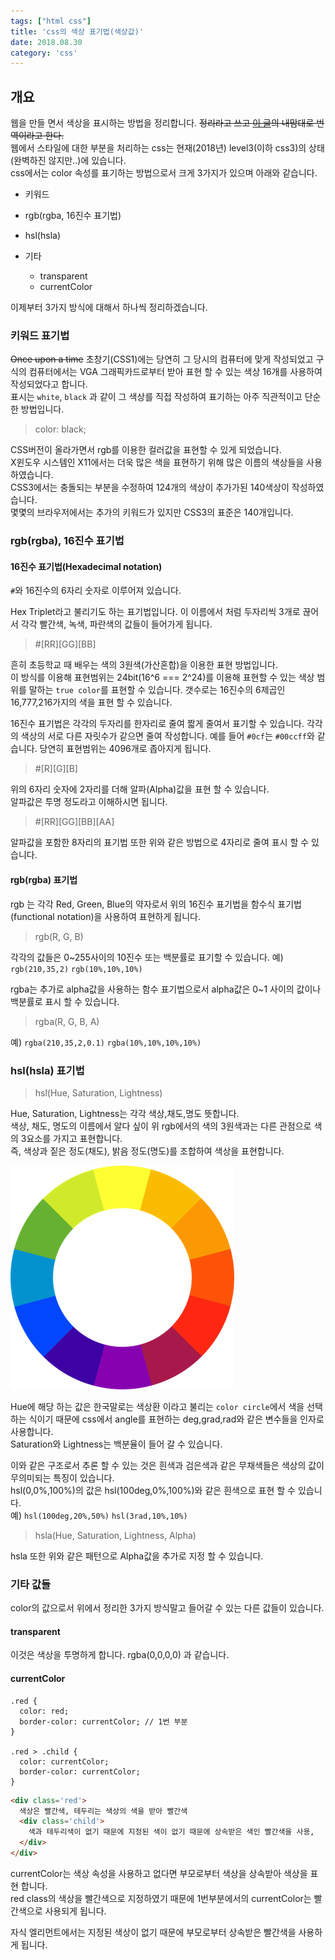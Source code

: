 ```yaml
---
tags: ["html css"]  
title: 'css의 색상 표기법(색상값)'  
date: 2018.08.30  
category: 'css'  
---
```


## 개요

웹을 만들 면서 색상을 표시하는 방법을 정리합니다. ~~정리라고 쓰고 [이 글](https://developer.mozilla.org/en-US/docs/Web/CSS/color_value)의 내맘대로 번역이라고 한다.~~  
웹에서 스타일에 대한 부분을 처리하는 css는 현재(2018년) level3(이하 css3)의 상태(완벽하진 않지만..)에 있습니다.  
css에서는 color 속성를 표기하는 방법으로서 크게 3가지가 있으며 아래와 같습니다.  

 * 키워드
 * rgb(rgba, 16진수 표기법)  
 * hsl(hsla)  

 *  기타
    * transparent  
    * currentColor  

 이제부터 3가지 방식에 대해서 하나씩 정리하겠습니다.  

### 키워드 표기법  

 ~~Once upon a time~~ 초창기(CSS1)에는 당연히 그 당시의 컴퓨터에 맞게 작성되었고 구식의 컴퓨터에서는 VGA 그래픽카드로부터 받아 표현 할 수 있는 색상 16개를 사용하여 작성되었다고 합니다.  
 표시는 `white`, `black` 과 같이 그 색상를 직접 작성하여 표기하는 아주 직관적이고 단순한 방법입니다.

>  color: black;

CSS버전이 올라가면서 rgb를 이용한 컬러값을 표현할 수 있게 되었습니다.  
X윈도우 시스템인 X11에서는 더욱 많은 색을 표현하기 위해 많은 이름의 색상들을 사용하였습니다.  
CSS3에서는 충돌되는 부분을 수정하여 124개의 색상이 추가가된 140색상이 작성하였습니다.  
몇몇의 브라우저에서는 추가의 키워드가 있지만 CSS3의 표준은 140개입니다.  

### rgb(rgba), 16진수 표기법  

#### 16진수 표기법(Hexadecimal notation)  

`#`와 16진수의 6자리 숫자로 이루어져 있습니다.

Hex Triplet라고 불리기도 하는 표기법입니다. 이 이름에서 처럼 두자리씩 3개로 끊어서 각각 빨간색, 녹색, 파란색의 값들이 들어가게 됩니다.  

> #[RR][GG][BB]

흔히 초등학교 때 배우는 색의 3원색(가산혼합)을 이용한 표현 방법입니다.  
이 방식를 이용해 표현범위는 24bit(16^6 === 2^24)를 이용해 표현할 수 있는 색상 범위를 말하는 `true color`를 표현할 수 있습니다. 갯수로는 16진수의 6제곱인 16,777,216가지의 색을 표현 할 수 있습니다.

<!-- bit로 변환하면 24비트를 사용하고 24bit색상값인 `true color` 나타낸다고 볼 수 있습니다. -->
16진수 표기법은 각각의 두자리를 한자리로 줄여 짧게 줄여서 표기할 수 있습니다.
각각의 색상의 서로 다른 자릿수가 같으면 줄여 작성합니다. 예를 들어 `#0cf`는 `#00ccff`와 같습니다. 당연히 표현범위는 4096개로 좁아지게 됩니다.

> #[R][G][B]

위의 6자리 숫자에 2자리를 더해 알파(Alpha)값을 표현 할 수 있습니다.  
알파값은 투명 정도라고 이해하시면 됩니다.

> #[RR][GG][BB][AA]

알파값을 포함한 8자리의 표기법 또한 위와 같은 방법으로 4자리로 줄여 표시 할 수 있습니다.


#### rgb(rgba) 표기법

rgb 는 각각 Red, Green, Blue의 약자로서 위의 16진수 표기법을 함수식 표기법(functional notation)을 사용하여 표현하게 됩니다.

> rgb(R, G, B)

각각의 값들은 0~255사이의 10진수 또는 백분률로 표기할 수 있습니다.
예) `rgb(210,35,2)` `rgb(10%,10%,10%)`

rgba는 추가로 alpha값을 사용하는 함수 표기법으로서 alpha값은 0~1 사이의 값이나 백분률로 표시 할 수 있습니다.

> rgba(R, G, B, A)

예) `rgba(210,35,2,0.1)` `rgba(10%,10%,10%,10%)`


### hsl(hsla) 표기법

> hsl(Hue, Saturation, Lightness)  

Hue, Saturation, Lightness는 각각 색상,채도,명도 뜻합니다.    
색상, 채도, 명도의 이름에서 알다 싶이 위 rgb에서의 색의 3원색과는 다른 관점으로 색의 3요소를 가지고 표현합니다.  
즉, 색상과 짙은 정도(채도), 밝음 정도(명도)를 조합하여 색상을 표현합니다.  

![](/images/color-circle.png?style=centerme)    

Hue에 해당 하는 값은 한국말로는 색상환 이라고 불리는 `color circle`에서 색을 선택하는 식이기 때문에 css에서 angle를 표현하는 deg,grad,rad와 같은 변수들을 인자로 사용합니다.  
Saturation와 Lightness는 백분율이 들어 갈 수 있습니다.

이와 같은 구조로서 추론 할 수 있는 것은 흰색과 검은색과 같은 무채색들은 색상의 값이 무의미되는 특징이 있습니다.  
hsl(0,0%,100%)의 값은 hsl(100deg,0%,100%)와 같은 흰색으로 표현 할 수 있습니다.  
예) `hsl(100deg,20%,50%)` `hsl(3rad,10%,10%)`

> hsla(Hue, Saturation, Lightness, Alpha)  

hsla 또한 위와 같은 패턴으로 Alpha값을 추가로 지정 할 수 있습니다.  


### 기타 값들  

color의 값으로서 위에서 정리한 3가지 방식말고 들어갈 수 있는 다른 값들이 있습니다.  

#### transparent  

이것은 색상을 투명하게 합니다. rgba(0,0,0,0) 과 같습니다.

#### currentColor

```style
.red {
  color: red;
  border-color: currentColor; // 1번 부분
}

.red > .child {
  color: currentColor;
  border-color: currentColor;
}
```

```html
<div class='red'>
  색상은 빨간색, 테두리는 색상의 색을 받아 빨간색
  <div class='child'>
    색과 테두리색이 없기 때문에 지정된 색이 없기 때문에 상속받은 색인 빨간색을 사용,
  </div>
</div>
```

currentColor는 색상 속성을 사용하고 없다면 부모로부터 색상을 상속받아 색상을 표현 합니다.  
red class의 색상을 빨간색으로 지정하였기 때문에 1번부분에서의 currentColor는 빨간색으로 사용되게 됩니다.

자식 엘리먼트에서는 지정된 색상이 없기 때문에 부모로부터 상속받은 빨간색을 사용하게 됩니다.
